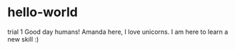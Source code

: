 # hello-world
trial 1 
Good day humans!
Amanda here, I love unicorns. I am here to learn a new skill :)
